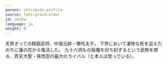 ```yaml
---
parent: attribute.profile
source: fate-grand-order
id: nezha
language: ja
weight: 0
---
```


天界きっての精鋭武将、中壇元帥・哪吒太子。
下界において凄惨な死を迎えたのちに蓮の花から復活した。
九十六洞もの妖魔を討ち封ずるという武勲を誇る、斉天大聖・孫悟空の最大のライバル（と本人は思っている）。
